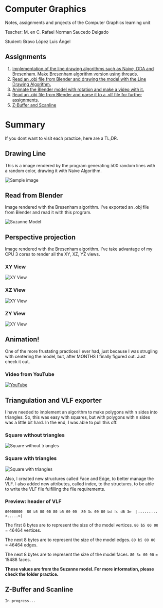 # Computer Graphics
Notes, assignments and projects of the Computer Graphics learning unit

Teacher: M. en C. Rafael Norman Saucedo Delgado

Student: Bravo López Luis Ángel

## Assignments
1. [Implementation of the line drawing algorithms such as Naive, DDA and Bresenham. Make Bresenham algorithm version using threads.](https://github.com/pekochu/computer-graphics-isc/tree/main/practices/Drawing%20Line)
2. [Read an .obj file from Blender and drawing the model with the Line Drawing Algorithm.](https://github.com/pekochu/computer-graphics-isc/tree/main/practices/Reading%20Blender%20Objects)
3. [Animate the Blender model with rotation and make a video with it.](https://github.com/pekochu/computer-graphics-isc/tree/main/practices/Orthogonal%20Projection)
4. [Read an .obj file from Blender and parse it to a .vlf file for further assignments.](https://github.com/pekochu/computer-graphics-isc/tree/main/practices/VLF%20Parser)
5. [Z-Buffer and Scanline](https://github.com/pekochu/computer-graphics-isc/tree/main/practices/ZBuffer)

# Summary
If you dont want to visit each practice, here are a TL;DR.
## Drawing Line
This is a image rendered by the program generating 500 random lines with a random color, drawing it with Naive Algorithm.

![Sample image](./practices/Drawing%20Line/sample.jpg)

## Read from Blender
Image rendered with the Bresenham algorithm. I've exported an .obj file from Blender and read it with this program.

![Suzanne Model](./practices/Reading%20Blender%20Objects/Monkey.png)

## Perspective projection
Image rendered with the Bresenham algorithm. I've take advantage of my CPU 3 cores to render all the XY, XZ, YZ views.

### XY View
![XY View](./practices/Orthogonal%20Projection/XYView.ppm.png)

### XZ View
![XY View](./practices/Orthogonal%20Projection/XZView.ppm.png)

### ZY View
![XY View](./practices/Orthogonal%20Projection/ZYView.ppm.png)

## Animation!
One of the more frustating practices I ever had, just because I was strugling with centering the model, but, after MONTHS I finally figured out. Just check it out.

### Video from YouTube
[![YouTube](https://img.youtube.com/vi/c3h0p4jMf9U/0.jpg)](https://www.youtube.com/watch?v=c3h0p4jMf9U)

## Triangulation and VLF exporter

I have needed to implement an algorithm to make polygons with n sides into triangles. So, this was easy with squares, but with polygons with n sides was a little bit hard. In the end, I was able to pull this off.

### Square without triangles
![Square without triangles](./practices/VLF%20Parser/CubeWithoutTriangles.png)

### Square with triangles
![Square with triangles](./practices/VLF%20Parser/CubeWithTriangles.png)

Also, I created new structures called Face and Edge, to better manage the VLF. I also added new attributes, called index, to the structures, to be able to write the VLF file fulfilling the file requirements.

### Preview: header of VLF

```
00000000  80 b5 00 00 80 b5 00 00  80 3c 00 00 bd fc d6 3e  |.........<.....>|
```
The first 8 bytes are to represent the size of the model vertices. `` 80 b5 00 00 `` = 46464 vertices. 

The next 8 bytes are to represent the size of the model edges. `` 80 b5 00 00 `` = 46464 edges. 

The next 8 bytes are to represent the size of the model faces. `` 80 3c 00 00 `` = 15488 faces. 

**These values are from the Suzanne model. For more information, please check the folder practice.**

## Z-Buffer and Scanline

``In progress...``
